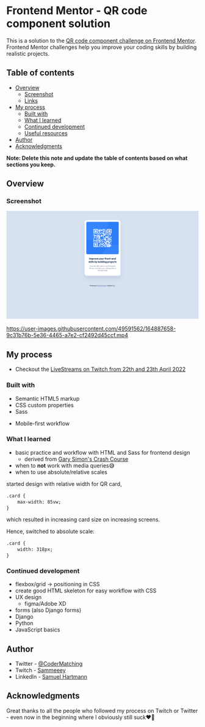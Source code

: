 # Frontend Mentor - QR code component solution

This is a solution to the [QR code component challenge on Frontend Mentor](https://www.frontendmentor.io/challenges/qr-code-component-iux_sIO_H). Frontend Mentor challenges help you improve your coding skills by building realistic projects.

## Table of contents

- [Overview](#overview)
  - [Screenshot](#screenshot)
  - [Links](#links)
- [My process](#my-process)
  - [Built with](#built-with)
  - [What I learned](#what-i-learned)
  - [Continued development](#continued-development)
  - [Useful resources](#useful-resources)
- [Author](#author)
- [Acknowledgments](#acknowledgments)

**Note: Delete this note and update the table of contents based on what sections you keep.**

## Overview

### Screenshot

![My solution for all screen sizes](./progress_documentation/all_screens_result.png)

https://user-images.githubusercontent.com/49591562/164887658-9c31b76b-5e36-4465-a7e2-cf2492d45ccf.mp4

<!-- Add a screenshot of your solution. The easiest way to do this is to use Firefox to view your project, right-click the page and select "Take a Screenshot". You can choose either a full-height screenshot or a cropped one based on how long the page is. If it's very long, it might be best to crop it.

Alternatively, you can use a tool like [FireShot](https://getfireshot.com/) to take the screenshot. FireShot has a free option, so you don't need to purchase it. 

Then crop/optimize/edit your image however you like, add it to your project, and update the file path in the image above.

**Note: Delete this note and the paragraphs above when you add your screenshot. If you prefer not to add a screenshot, feel free to remove this entire section.** -->

<!--
### Links

- Solution URL: [Add solution URL here](https://your-solution-url.com)
- Live Site URL: [Add live site URL here](https://your-live-site-url.com) -->

## My process

- Checkout the [LiveStreams on Twitch from 22th and 23th April 2022](twitch.tv/sammeeey/)

### Built with

- Semantic HTML5 markup
- CSS custom properties
- Sass
<!-- - Flexbox
- CSS Grid -->
- Mobile-first workflow
<!-- - [React](https://reactjs.org/) - JS library
- [Next.js](https://nextjs.org/) - React framework
- [Styled Components](https://styled-components.com/) - For styles -->

<!-- **Note: These are just examples. Delete this note and replace the list above with your own choices** -->

### What I learned

- basic practice and workflow with HTML and Sass for frontend design
  - derived from [Gary Simon's Crash Course](https://github.com/Sammeeey/HTML-CSS-CrashCourse-2021/)
- when to **not** work with media queries😅
- when to use absolute/relative scales

started design with relative width for QR card,
```
.card {
    max-width: 85vw;
}
```
which resulted in increasing card size on increasing screens.

Hence, switched to absolute scale:
```
.card {
    width: 318px;
}
```

<!-- Use this section to recap over some of your major learnings while working through this project. Writing these out and providing code samples of areas you want to highlight is a great way to reinforce your own knowledge.

To see how you can add code snippets, see below:

```html
<h1>Some HTML code I'm proud of</h1>
```
```css
.proud-of-this-css {
  color: papayawhip;
}
```
```js
const proudOfThisFunc = () => {
  console.log('🎉')
} 
```

If you want more help with writing markdown, we'd recommend checking out [The Markdown Guide](https://www.markdownguide.org/) to learn more.

**Note: Delete this note and the content within this section and replace with your own learnings.**
-->

### Continued development

- flexbox/grid -> positioning in CSS
- create good HTML skeleton for easy workflow with CSS
- UX design
  - figma/Adobe XD
- forms (also Django forms)
- Django
- Python
- JavaScript basics

<!-- Use this section to outline areas that you want to continue focusing on in future projects. These could be concepts you're still not completely comfortable with or techniques you found useful that you want to refine and perfect.

**Note: Delete this note and the content within this section and replace with your own plans for continued development.** -->
<!-- 
### Useful resources

- [Example resource 1](https://www.example.com) - This helped me for XYZ reason. I really liked this pattern and will use it going forward.
- [Example resource 2](https://www.example.com) - This is an amazing article which helped me finally understand XYZ. I'd recommend it to anyone still learning this concept.

**Note: Delete this note and replace the list above with resources that helped you during the challenge. These could come in handy for anyone viewing your solution or for yourself when you look back on this project in the future.** -->

## Author

<!-- - Website - [Add your name here](https://www.your-site.com) -->
<!-- - Frontend Mentor - [@yourusername](https://www.frontendmentor.io/profile/yourusername) -->
- Twitter - [@CoderMatching](https://www.twitter.com/CoderMatching)
- Twitch - [Sammeeey](https://www.twitch.tv/sammeeey/)
- LinkedIn - [Samuel Hartmann](https://www.linkedin.com/in/samuel-hartmann-berlin)
<!-- 
**Note: Delete this note and add/remove/edit lines above based on what links you'd like to share.** -->

## Acknowledgments
<!-- 
This is where you can give a hat tip to anyone who helped you out on this project. Perhaps you worked in a team or got some inspiration from someone else's solution. This is the perfect place to give them some credit.

**Note: Delete this note and edit this section's content as necessary. If you completed this challenge by yourself, feel free to delete this section entirely.** -->

Great thanks to all the people who followed my process on Twitch or Twitter - even now in the beginning where I obviously still suck♥🤗
